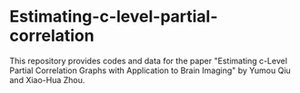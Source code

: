 # Estimating-c-level-partial-correlation

This repository provides codes and data for the paper "Estimating c-Level Partial Correlation Graphs with Application to Brain Imaging" by Yumou Qiu and Xiao-Hua Zhou. 
